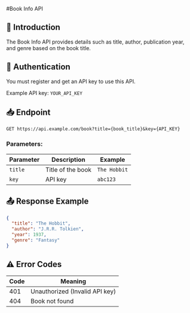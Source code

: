 #Book Info API

## 📘 Introduction
The Book Info API provides details such as title, author, publication year, and genre based on the book title.


## 🔑 Authentication
You must register and get an API key to use this API.

Example API key: `YOUR_API_KEY`

## 📥 Endpoint
```
GET https://api.example.com/book?title={book_title}&key={API_KEY}
```
### Parameters:

| Parameter | Description         | Example     |
| --------- | ------------------- | ----------- |
| `title`    | Title of the book   | `The Hobbit`    |
| `key`     | API key       | `abc123` |

## 📤 Response Example
```json
{
  "title": "The Hobbit",
  "author": "J.R.R. Tolkien",
  "year": 1937,
  "genre": "Fantasy"
}
```
## ⚠️ Error Codes

| Code | Meaning                              |
|------|--------------------------------------|
| 401  | Unauthorized (Invalid API key)      |
| 404  | Book not found                      |